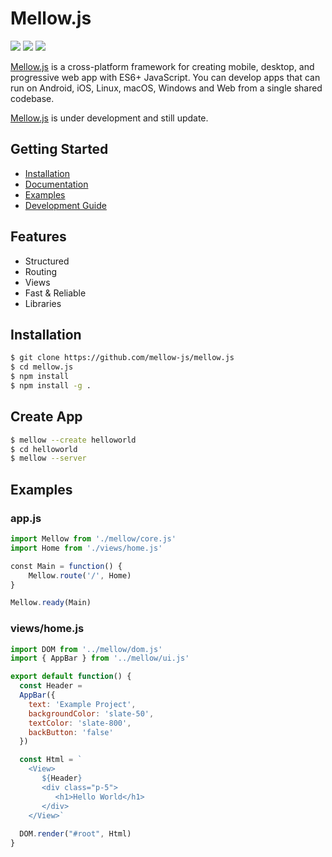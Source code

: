 # Mellow.js

<p><img src="https://img.shields.io/badge/node-v10.15.3-green"> <img src="https://img.shields.io/badge/lang-javascript-yellow"> <img src="https://img.shields.io/badge/license-MIT-success"></p>

[Mellow.js](https://github.com/mellow-js/mellow.js) is a cross-platform framework for creating mobile, desktop, and progressive web app with ES6+ JavaScript. You can develop apps that can run on Android, iOS, Linux, macOS, Windows and Web from a single shared codebase.

[Mellow.js](https://github.com/mellow-js/mellow.js) is under development and still update.

## Getting Started ##

* [Installation]()
* [Documentation]()
* [Examples]()
* [Development Guide]()

## Features ##

* Structured
* Routing
* Views
* Fast & Reliable
* Libraries

## Installation
```bash
$ git clone https://github.com/mellow-js/mellow.js
$ cd mellow.js
$ npm install
$ npm install -g .
```

## Create App ##
```bash
$ mellow --create helloworld
$ cd helloworld
$ mellow --server
```

## Examples ##

### app.js ###
```js
import Mellow from './mellow/core.js'
import Home from './views/home.js'

const Main = function() {
    Mellow.route('/', Home)
}

Mellow.ready(Main)

```

### views/home.js ###
```js
import DOM from '../mellow/dom.js'
import { AppBar } from '../mellow/ui.js'

export default function() {
  const Header =
  AppBar({
    text: 'Example Project',
    backgroundColor: 'slate-50',
    textColor: 'slate-800',
    backButton: 'false'
  })

  const Html = `
    <View>
       ${Header}
       <div class="p-5">
          <h1>Hello World</h1>
       </div>
    </View>`
  
  DOM.render("#root", Html)
}
```